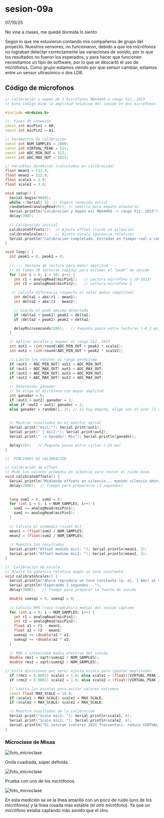 # sesion-09a
07/10/25

No vine a clases, me quedé dormida lo siento 

Según lo que me estuvieron contando mis compañeros de grupo del proyecto. Nuestros sensores, no funcionaron, debido a que los micrófonos no lograban detectar correctamente las variaciones de sonido, por lo que los resultados no fueron los esperados, y para hacer que funcionen necesitamos un tipo de software, por lo que se descartó el uso de micrófonos.  Como grupo estamos viendo por que sensor cambiar, estamos entre un sensor ultrasónico o dos LDR.

## Código de microfonos 
```cpp
// Calibración y mapeo de 2 micrófonos MAX4466 a rango 512..1023 
// Este código mide la amplitud relativa del sonido en dos micrófonos

#include <Arduino.h>

//  Pines de conexión 
const int micPin1 = A0;
const int micPin2 = A1;

// Parámetros de calibración
const int NUM_SAMPLES = 1000;
const int VIRTUAL_PEAK = 511;
const int ADC_MIN_OUT = 512;
const int ADC_MAX_OUT = 1023;

// Variables dinámicas (calculadas en calibración)
float mean1 = 512.0;
float mean2 = 512.0;
float scale1 = 1.0;
float scale2 = 1.0;

void setup() {
  Serial.begin(9600);
  while (!Serial) {}  // Espera conexión serial
  randomSeed(analogRead(0)); // semilla para empate aleatorio
  Serial.println("Calibracion y mapeo mic MAX4466 -> rango 512..1023");
  delay(300);
  
  // Calibración inicial
  calibrateOffsets();  // Ajusta offset (ruido en silencio)
  calibrateScales();   // Ajusta escala (ganancia relativa)
  Serial.println("Calibracion completada. Entradas en tiempo real a continuacion.");
}

void loop() {
  int peak1 = 0, peak2 = 0;
  
  // --- Ventana de lectura para medir amplitud ---
  // Se toman 50 lecturas rápidas para estimar el “peak” de sonido
  for (int i = 0; i < 50; i++) {
    int r1 = analogRead(micPin1);   // Lectura micrófono 1 (0-1023)
    int r2 = analogRead(micPin2);   // Lectura micrófono 2

   // Calcula diferencia respecto al valor medio (amplitud)
    int delta1 = abs(r1 - mean1);
    int delta2 = abs(r2 - mean2);

    // Guarda el peak máximo detectado
    if (delta1 > peak1) peak1 = delta1;
    if (delta2 > peak2) peak2 = delta2;

    delayMicroseconds(200);   // Pequeña pausa entre lecturas (~0.2 ms)
  }

  // Aplicar escalas y mapear al rango 512..1023
  int out1 = (int)round(ADC_MIN_OUT + peak1 * scale1);
  int out2 = (int)round(ADC_MIN_OUT + peak2 * scale2);

  // Limita los valores al rango permitido
  if (out1 < ADC_MIN_OUT) out1 = ADC_MIN_OUT;
  if (out1 > ADC_MAX_OUT) out1 = ADC_MAX_OUT;
  if (out2 < ADC_MIN_OUT) out2 = ADC_MIN_OUT;
  if (out2 > ADC_MAX_OUT) out2 = ADC_MAX_OUT;

  // Determinar ganador 
  // Se elige el micrófono con mayor amplitud
  int ganador = 0;
  if (out1 > out2) ganador = 1;
  else if (out2 > out1) ganador = 2;
  else ganador = random(1, 3); // Si hay empate, elige uno al azar (1 o 2)
  
  
  // Mostrar resultados en el monitor serial
  Serial.print("mic1:"); Serial.print(out1);
  Serial.print(" | mic2:"); Serial.print(out2);
  Serial.print(" -> Ganador: Mic"); Serial.println(ganador);

  delay(25);   // Pequeña pausa entre ciclos (~25 ms)
}

//  FUNCIONES DE CALIBRACIÓN 

// Calibración de offset 
// Mide los valores promedio en silencio para restar el ruido base.
void calibrateOffsets() {
  Serial.println("Midiendo offsets en silencio... mantén silencio ahora.");
  delay(2000);  // Tiempo para prepararse (2 segundos)
  
  
  long sum1 = 0, sum2 = 0;
  for (int i = 0; i < NUM_SAMPLES; i++) {
    sum1 += analogRead(micPin1);
    sum2 += analogRead(micPin2);
  }
  
  // Calcula el promedio (nivel DC)
  mean1 = (float)sum1 / NUM_SAMPLES;
  mean2 = (float)sum2 / NUM_SAMPLES;
  
  // Muestra los resultados
  Serial.print("Offset medido mic1: "); Serial.println(mean1, 3);
  Serial.print("Offset medido mic2: "); Serial.println(mean2, 3);
}

//  Calibración de escala 
// Ajusta la ganancia relativa según un tono constante
void calibrateScales() {
  Serial.println("Ahora reproduce un tono constante (p. ej. 1 kHz) al volumen que usaras.");
  Serial.println("Esperando 3 segundos...");
  delay(3000);   // Tiempo para preparar la fuente de sonido

  double sumsq1 = 0, sumsq2 = 0;
  
  // Calcula RMS (raíz cuadrática media) del sonido captado
  for (int i = 0; i < NUM_SAMPLES; i++) {
    int r1 = analogRead(micPin1);
    int r2 = analogRead(micPin2);
    float a1 = r1 - mean1;
    float a2 = r2 - mean2;
    sumsq1 += (double)a1 * a1;
    sumsq2 += (double)a2 * a2;
  }
  
  // RMS = intensidad media efectiva del sonido
  double rms1 = sqrt(sumsq1 / NUM_SAMPLES);
  double rms2 = sqrt(sumsq2 / NUM_SAMPLES);

// Evita divisiones por cero; ajusta escala para igualar amplitudes
  if (rms1 < 0.0001) scale1 = 1.0; else scale1 = (float)(VIRTUAL_PEAK / rms1);
  if (rms2 < 0.0001) scale2 = 1.0; else scale2 = (float)(VIRTUAL_PEAK / rms2);

  // Limita las escalas para evitar valores extremos
  const float MAX_SCALE = 10.0;
  if (scale1 > MAX_SCALE) scale1 = MAX_SCALE;
  if (scale2 > MAX_SCALE) scale2 = MAX_SCALE;

  // Muestra resultados de la calibración
  Serial.print("Scale mic1: "); Serial.println(scale1, 6);
  Serial.print("Scale mic2: "); Serial.println(scale2, 6);
  Serial.println("Si saturan (valores 1023 frecuentes), reduce VIRTUAL_PEAK o baja ganancia hardware.");
}
```

### Microclase de Misaa
![foto_microclase](./)

Onda cuadrada, súper definida.

![foto_microclase](./)

Prueba con uno de los micrófonos.

![foto_microclase](./)

En esta medición se ve la línea amarilla con un poco de ruido (uno de los micrófonos) y la línea rosada más estable (el otro micrófono). Ya que un micrófono estaba captando más sonido que el otro.
